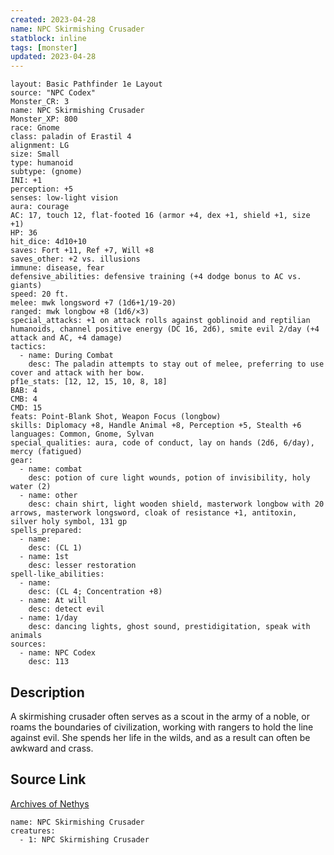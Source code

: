 ```yaml
---
created: 2023-04-28
name: NPC Skirmishing Crusader
statblock: inline
tags: [monster]
updated: 2023-04-28
---
```

```statblock
layout: Basic Pathfinder 1e Layout
source: "NPC Codex"
Monster_CR: 3
name: NPC Skirmishing Crusader
Monster_XP: 800
race: Gnome
class: paladin of Erastil 4
alignment: LG
size: Small
type: humanoid
subtype: (gnome)
INI: +1
perception: +5
senses: low-light vision
aura: courage
AC: 17, touch 12, flat-footed 16 (armor +4, dex +1, shield +1, size +1)
HP: 36
hit_dice: 4d10+10
saves: Fort +11, Ref +7, Will +8
saves_other: +2 vs. illusions
immune: disease, fear
defensive_abilities: defensive training (+4 dodge bonus to AC vs. giants)
speed: 20 ft.
melee: mwk longsword +7 (1d6+1/19-20)
ranged: mwk longbow +8 (1d6/×3)
special_attacks: +1 on attack rolls against goblinoid and reptilian humanoids, channel positive energy (DC 16, 2d6), smite evil 2/day (+4 attack and AC, +4 damage)
tactics:
  - name: During Combat
    desc: The paladin attempts to stay out of melee, preferring to use cover and attack with her bow.
pf1e_stats: [12, 12, 15, 10, 8, 18]
BAB: 4
CMB: 4
CMD: 15
feats: Point-Blank Shot, Weapon Focus (longbow)
skills: Diplomacy +8, Handle Animal +8, Perception +5, Stealth +6
languages: Common, Gnome, Sylvan
special_qualities: aura, code of conduct, lay on hands (2d6, 6/day), mercy (fatigued)
gear:
  - name: combat
    desc: potion of cure light wounds, potion of invisibility, holy water (2)
  - name: other
    desc: chain shirt, light wooden shield, masterwork longbow with 20 arrows, masterwork longsword, cloak of resistance +1, antitoxin, silver holy symbol, 131 gp
spells_prepared:
  - name:
    desc: (CL 1)
  - name: 1st
    desc: lesser restoration
spell-like_abilities:
  - name:
    desc: (CL 4; Concentration +8)
  - name: At will
    desc: detect evil
  - name: 1/day
    desc: dancing lights, ghost sound, prestidigitation, speak with animals
sources:
  - name: NPC Codex
    desc: 113
```
## Description
A skirmishing crusader often serves as a scout in the army of a noble, or roams the boundaries of civilization, working with rangers to hold the line against evil. She spends her life in the wilds, and as a result can often be awkward and crass.
## Source Link
[Archives of Nethys](https://aonprd.com/NPCDisplay.aspx?ItemName=Skirmishing%20Crusader)
```encounter-table
name: NPC Skirmishing Crusader
creatures:
  - 1: NPC Skirmishing Crusader
```
